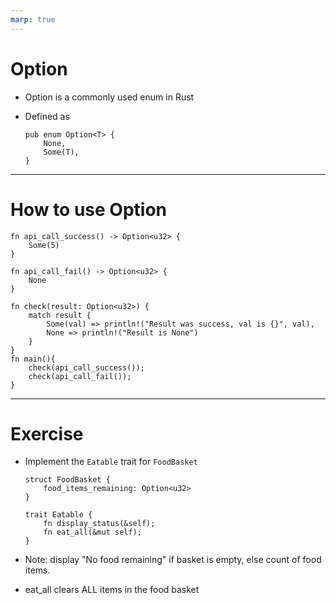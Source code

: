 ```yaml
---
marp: true
---
```


# Option<T>

- Option<T> is a commonly used enum in Rust
- Defined as 

    ```
    pub enum Option<T> {
        None,
        Some(T),
    }
    ```

---

# How to use Option<T>

```
fn api_call_success() -> Option<u32> {
    Some(5)
}

fn api_call_fail() -> Option<u32> {
    None
}

fn check(result: Option<u32>) {
    match result {
        Some(val) => println!("Result was success, val is {}", val),
        None => println!("Result is None")
    }
}
fn main(){
    check(api_call_success());
    check(api_call_fail());
}
```

---

# Exercise

- Implement the `Eatable` trait for `FoodBasket`

    ```
    struct FoodBasket {
        food_items_remaining: Option<u32>
    }

    trait Eatable {
        fn display_status(&self); 
        fn eat_all(&mut self);
    }
    ```

- Note: display "No food remaining" if basket is empty, else count of food items.
- eat_all clears ALL items in the food basket